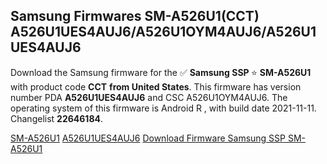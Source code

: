 <h2>Samsung Firmwares SM-A526U1(CCT) A526U1UES4AUJ6/A526U1OYM4AUJ6/A526U1UES4AUJ6</h2>
Download the Samsung firmware for the ✅ <strong>Samsung SSP </strong> ⭐ <strong>SM-A526U1</strong> with product code <strong>CCT</strong> <strong> from United States</strong>. This firmware has version number PDA <strong>A526U1UES4AUJ6</strong> and CSC A526U1OYM4AUJ6. The operating system of this firmware is Android R , with build date 2021-11-11. Changelist <strong>22646184</strong>.


[SM-A526U1](https://samfirm.shop/samsung/model/SM-A526U1)
[A526U1UES4AUJ6](https://samfirm.shop/samsung/pda/A526U1UES4AUJ6)
[Download Firmware Samsung SSP SM-A526U1](https://samfirm.shop/samsung/firmware/473640)
